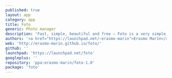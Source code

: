 ```yaml
---
published: true
layout: app
category: app
title: Foto
generic: Photo manager
description: 'Fast, simple, beautiful and free – Foto is a very simple image viewer and album manager written in Vala using Gtk3, Clutter, Cairo and Granite. The goal is to offer an excellent UX and usability.'
authors: '<a href="https://launchpad.net/~erasmo-marin">Erasmo Marín</a>, <a href="https://launchpad.net/~ffabio-96-x">Fabio Zaramella</a>'
web: 'http://erasmo-marin.github.io/foto/'
github: ''
launchpad: 'https://launchpad.net/foto'
googleplus: ''
repository: 'ppa:erasmo-marin/foto-1.0'
package: 'foto'
---
```

